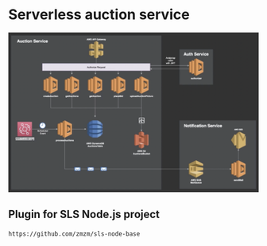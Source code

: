 # Serverless auction service

![Project structure](images/project-structure.png)

## Plugin for SLS Node.js project

```text
https://github.com/zmzm/sls-node-base
```
